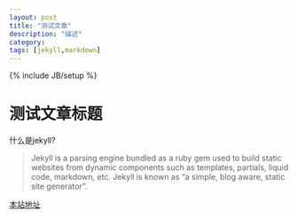 ```yaml
---
layout: post
title: "测试文章"
description: "描述"
category: 
tags: [jekyll,markdown]
---
```

{% include JB/setup %}

测试文章标题
============

什么是jekyll?

>Jekyll is a parsing engine bundled as a ruby gem used to build static websites from dynamic components such as templates, partials, liquid code, markdown, etc. Jekyll is known as “a simple, blog aware, static site generator”.

[本站地址](http://pt8.org)